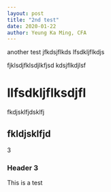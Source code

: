 ```yaml
---
layout: post
title: "2nd test"
date: 2020-01-22
author: Yeung Ka Ming, CFA
---
```


another test
jfkdsjflkds
lfsdkljflkdjs

fjklsdjfklsdjlkfjsd
kdsjflkdjlsf

# llfsdkljflksdjfl
fkdjsklfjdsklfj

## fkldjsklfjd
3

### Header 3
This is a test

